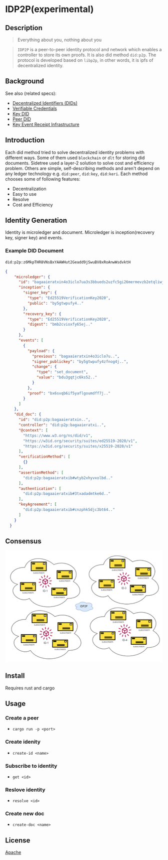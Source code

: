 # IDP2P(experimental)

## Description

> Everything about you, nothing about you

> `IDP2P` is a peer-to-peer identity protocol and network which enables a controller to store its own proofs. It is also did method `did:p2p`. The protocol is developed based on `libp2p`, in other words, it is ipfs of decentralized identity.

## Background

See also (related specs):

* [Decentralized Identifiers (DIDs)](https://w3c.github.io/did-core)
* [Verifiable Credentials](https://www.w3.org/TR/vc-data-model/)
* [Key DID](https://github.com/w3c-ccg/did-method-key/)
* [Peer DID](https://identity.foundation/peer-did-method-spec/)
* [Key Event Receipt Infrastructure](https://keri.one//)

## Introduction

Each did method tried to solve decentralized identity problems with different ways. Some of them used `blockchain` or `dlt` for storing did documents. Sidetree used a layer-2 solution to solve cost and efficiency problem. Others are simple, self-describing methods and aren't depend on any ledger technology  e.g. `did:peer`, `did:key`, `did:keri`. Each method chooses some of following features: 

- Decentralization
- Easy to use
- Resolve
- Cost and Efficiency


## Identity Generation

Identity is microledger and document. Microledger is inception(recovery key, signer key) and events. 

### Example DID Document

```did:p2p:z6MkpTHR8VNsBxYAAWHut2Geadd9jSwuBV8xRoAnwWsdvktH```

```json
{
    "microledger": {
      "id": "bagaaieratxin4o3iclo7ua3s3bbueds2uzfc5gi26mermevzb2etqliwjbla",
      "inception": {
        "signer_key": {
          "type": "Ed25519VerificationKey2020",
          "public": "by5gtwpufy4.."
        },
        "recovery_key": {
          "type": "Ed25519VerificationKey2020",
          "digest": "bmb2cvioxfy65ej.."
        }
      },
      "events": [
        {
          "payload": {
            "previous": "bagaaieratxin4o3iclo7u..",
            "signer_publickey": "by5gtwpufy4zfnog4j..",
            "change": {
              "type": "set_document",
              "value": "bdu3gqtjc6ks52.."
            }
          },
          "proof": "bx6svqb6if5yaflgoumdff7j.."
        }
      ]
    },
    "did_doc": {
      "id": "did:p2p:bagaaieratxin..",
      "controller": "did:p2p:bagaaieratxi..",
      "@context": [
        "https://www.w3.org/ns/did/v1",
        "https://w3id.org/security/suites/ed25519-2020/v1",
        "https://w3id.org/security/suites/x25519-2020/v1"
      ],
      "verificationMethod": [
        {}
      ],
      "assertionMethod": [
        "did:p2p:bagaaieratxib#wtyb2xhyvxolbd.."
      ],
      "authentication": [
        "did:p2p:bagaaieratxib#3txadadmtke6d.."
      ],
      "keyAgreement": [
        "did:p2p:bagaaieratxib#cnzphk5djc3bt64.."
      ]
    }
  }
```

## Consensus

![w:1000](idp2p.drawio.png) 


## Install

Requires rust and cargo

## Usage

### Create a peer

- ```cargo run -p <port>```

### Create idenity

- ```create-id <name>```

### Subscribe to identity

- ```get <id>```

### Reslove identity

- ```resolve <id>```

### Create new doc

- ```create-doc <name>```


## License

[Apache](LICENSE) 

